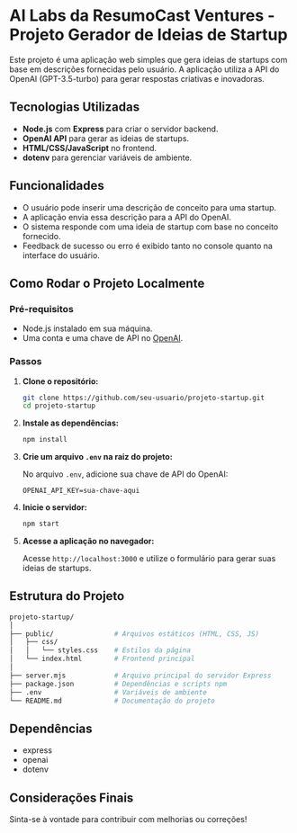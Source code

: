 #  AI Labs da ResumoCast Ventures - Projeto Gerador de Ideias de Startup

Este projeto é uma aplicação web simples que gera ideias de startups com base em descrições fornecidas pelo usuário. A aplicação utiliza a API do OpenAI (GPT-3.5-turbo) para gerar respostas criativas e inovadoras.

## Tecnologias Utilizadas

- **Node.js** com **Express** para criar o servidor backend.
- **OpenAI API** para gerar as ideias de startups.
- **HTML/CSS/JavaScript** no frontend.
- **dotenv** para gerenciar variáveis de ambiente.

## Funcionalidades

- O usuário pode inserir uma descrição de conceito para uma startup.
- A aplicação envia essa descrição para a API do OpenAI.
- O sistema responde com uma ideia de startup com base no conceito fornecido.
- Feedback de sucesso ou erro é exibido tanto no console quanto na interface do usuário.

## Como Rodar o Projeto Localmente

### Pré-requisitos

- Node.js instalado em sua máquina.
- Uma conta e uma chave de API no [OpenAI](https://beta.openai.com/signup/).

### Passos

1. **Clone o repositório:**

   ```bash
   git clone https://github.com/seu-usuario/projeto-startup.git
   cd projeto-startup
   ```

2. **Instale as dependências:**

   ```bash
   npm install
   ```

3. **Crie um arquivo `.env` na raiz do projeto:**

   No arquivo `.env`, adicione sua chave de API do OpenAI:

   ```env
   OPENAI_API_KEY=sua-chave-aqui
   ```

4. **Inicie o servidor:**

   ```bash
   npm start
   ```

5. **Acesse a aplicação no navegador:**

   Acesse `http://localhost:3000` e utilize o formulário para gerar suas ideias de startups.

## Estrutura do Projeto

```bash
projeto-startup/
│
├── public/               # Arquivos estáticos (HTML, CSS, JS)
│   ├── css/
│   │   └── styles.css    # Estilos da página
│   └── index.html        # Frontend principal
│
├── server.mjs            # Arquivo principal do servidor Express
├── package.json          # Dependências e scripts npm
├── .env                  # Variáveis de ambiente
└── README.md             # Documentação do projeto
```

## Dependências

- express
- openai
- dotenv

## Considerações Finais

Sinta-se à vontade para contribuir com melhorias ou correções!
